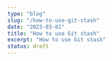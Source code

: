 ```yaml
---
type: "blog"
slug: "/how-to-use-git-stash"
date: "2023-03-01"
title: "How to use Git stash"
excerpt: "How to use Git stash"
status: draft
---
```

